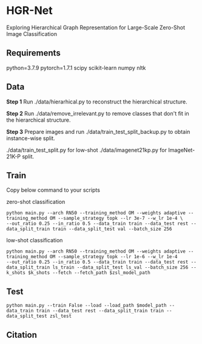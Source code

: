 # HGR-Net
Exploring Hierarchical Graph Representation for Large-Scale Zero-Shot Image Classification

## Requirements
python=3.7.9
pytorch=1.7.1
scipy
scikit-learn
numpy
nltk

## Data
**Step 1** Run ./data/hierarhical.py to reconstruct the hierarchical structure.

**Step 2** Run ./data/remove_irrelevant.py to remove classes that don't fit in the hierarchical structure.

**Step 3** Prepare images and run ./data/train_test_split_backup.py to obtain instance-wise split.

./data/train_test_split.py for low-shot
./data/imagenet21kp.py for ImageNet-21K-P split.

## Train

Copy below command to your scripts

zero-shot classification

```
python main.py --arch RN50 --training_method OM --weights adaptive --training_method OM --sample_strategy topk --lr 3e-7 --w_lr 1e-4 \
--out_ratio 0.25 --in_ratio 0.5 --data_train train --data_test rest --data_split_train train --data_split_test val --batch_size 256
```

low-shot classification

```
python main.py --arch RN50 --training_method OM --weights adaptive --training_method OM --sample_strategy topk --lr 1e-6 --w_lr 1e-4
--out_ratio 0.25 --in_ratio 0.5 --data_train train --data_test rest --data_split_train ls_train --data_split_test ls_val --batch_size 256 --k_shots $k_shots --fetch --fetch_path $zsl_model_path
```

## Test

```
python main.py --train False --load --load_path $model_path --data_train train --data_test rest --data_split_train train --data_split_test zsl_test
```

## Citation

